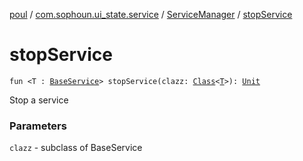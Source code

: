 [poul](../../index.md) / [com.sophoun.ui_state.service](../index.md) / [ServiceManager](index.md) / [stopService](./stop-service.md)

# stopService

`fun <T : `[`BaseService`](../-base-service/index.md)`> stopService(clazz: `[`Class`](https://docs.oracle.com/javase/6/docs/api/java/lang/Class.html)`<`[`T`](stop-service.md#T)`>): `[`Unit`](https://kotlinlang.org/api/latest/jvm/stdlib/kotlin/-unit/index.html)

Stop a service

### Parameters

`clazz` - subclass of BaseService